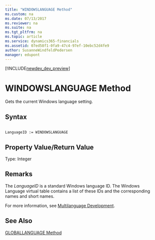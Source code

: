 ```yaml
---
title: "WINDOWSLANGUAGE Method"
ms.custom: na
ms.date: 07/13/2017
ms.reviewer: na
ms.suite: na
ms.tgt_pltfrm: na
ms.topic: article
ms.service: dynamics365-financials
ms.assetid: 07ed58f1-0fa9-47c4-97ef-10ebc52d4fe9
author: SusanneWindfeldPedersen
manager: edupont
---
```


[!INCLUDE[newdev_dev_preview](../includes/newdev_dev_preview.md)]

# WINDOWSLANGUAGE Method
Gets the current Windows language setting.  
  
## Syntax  
  
```  
  
LanguageID := WINDOWSLANGUAGE  
```  
  
## Property Value/Return Value  
 Type: Integer  
  
## Remarks  
 The *LanguageID* is a standard Windows language ID. The Windows Language virtual table contains a list of these IDs and the corresponding names and short names.  
  
 For more information, see [Multilanguage Development](../devenv-multilanguage-development.md).  
  
## See Also  
 [GLOBALLANGUAGE Method](devenv-GLOBALLANGUAGE-Method.md)